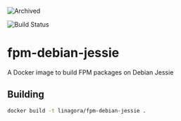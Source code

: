 ![Archived](https://img.shields.io/badge/Current_Status-archived-blue?style=flat)

![Build Status](https://travis-ci.org/linagora/fpm-debian-jessie.svg?branch=master)

# fpm-debian-jessie
A Docker image to build FPM packages on Debian Jessie

## Building

```bash
docker build -t linagora/fpm-debian-jessie .
```
